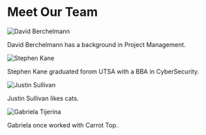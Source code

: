# Meet Our Team

![David Berchelmann](https://s3.amazonaws.com/alumni.codeup.com/David.jpg)

David Berchelmann has a background in Project Management.

![Stephen Kane](https://s3.amazonaws.com/alumni.codeup.com/Stephen.jpg)

Stephen Kane graduated forom UTSA with a BBA in CyberSecurity.

![Justin Sullivan](https://s3.amazonaws.com/alumni.codeup.com/Justin.jpg)

Justin Sullivan likes cats.

![Gabriela Tijerina](https://s3.amazonaws.com/alumni.codeup.com/Gabriela.jpg)

Gabriela once worked with Carrot Top.